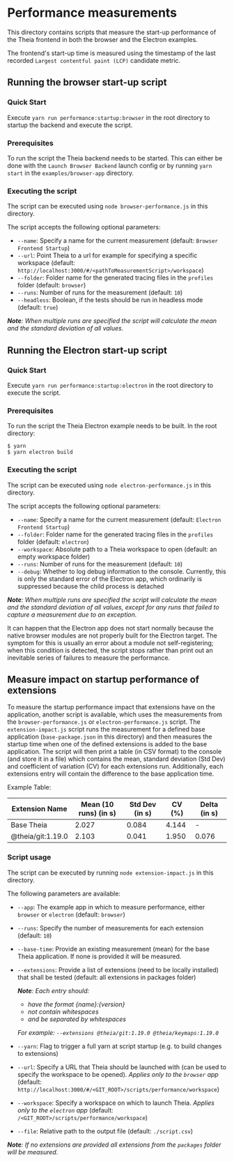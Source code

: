 # Performance measurements

This directory contains scripts that measure the start-up performance of the Theia frontend in both the browser and the Electron examples.

The frontend's start-up time is measured using the timestamp of the last recorded `Largest contentful paint (LCP)` candidate metric.

## Running the browser start-up script

### Quick Start

Execute `yarn run performance:startup:browser` in the root directory to startup the backend and execute the script.

### Prerequisites

To run the script the Theia backend needs to be started.
This can either be done with the `Launch Browser Backend` launch config or by running `yarn start` in the `examples/browser-app` directory.

### Executing the script

The script can be executed using `node browser-performance.js` in this directory.

The script accepts the following optional parameters:

-   `--name`: Specify a name for the current measurement (default: `Browser Frontend Startup`)
-   `--url`: Point Theia to a url for example for specifying a specific workspace (default: `http://localhost:3000/#/<pathToMeasurementScript>/workspace`)
-   `--folder`: Folder name for the generated tracing files in the `profiles` folder (default: `browser`)
-   `--runs`: Number of runs for the measurement (default: `10`)
-   `--headless`: Boolean, if the tests should be run in headless mode (default: `true`)

_**Note**: When multiple runs are specified the script will calculate the mean and the standard deviation of all values._

## Running the Electron start-up script

### Quick Start

Execute `yarn run performance:startup:electron` in the root directory to execute the script.

### Prerequisites

To run the script the Theia Electron example needs to be built. In the root directory:

```console
$ yarn
$ yarn electron build
```

### Executing the script

The script can be executed using `node electron-performance.js` in this directory.

The script accepts the following optional parameters:

-   `--name`: Specify a name for the current measurement (default: `Electron Frontend Startup`)
-   `--folder`: Folder name for the generated tracing files in the `profiles` folder (default: `electron`)
-   `--workspace`: Absolute path to a Theia workspace to open (default: an empty workspace folder)
-   `--runs`: Number of runs for the measurement (default: `10`)
-   `--debug`: Whether to log debug information to the console. Currently, this is only the standard error of the Electron app, which ordinarily is suppressed because the child process is detached

_**Note**: When multiple runs are specified the script will calculate the mean and the standard deviation of all values, except for any runs that failed to capture a measurement due to an exception._

It can happen that the Electron app does not start normally because the native browser modules are not properly built for the Electron target.
The symptom for this is usually an error about a module not self-registering; when this condition is detected, the script stops rather than print out an inevitable series of failures to measure the performance.

## Measure impact on startup performance of extensions

To measure the startup performance impact that extensions have on the application, another script is available, which uses the measurements from the `browser-performance.js` or `electron-performance.js` script.
The `extension-impact.js` script runs the measurement for a defined base application (`base-package.json` in this directory) and then measures the startup time when one of the defined extensions is added to the base application.
The script will then print a table (in CSV format) to the console (and store it in a file) which contains the mean, standard deviation (Std Dev) and coefficient of variation (CV) for each extensions run.
Additionally, each extensions entry will contain the difference to the base application time.

Example Table:

| Extension Name    | Mean (10 runs) (in s) | Std Dev (in s) | CV (%) | Delta (in s) |
| ----------------- | --------------------- | -------------- | ------ | ------------ |
| Base Theia        | 2.027                 | 0.084          | 4.144  | -            |
| @theia/git:1.19.0 | 2.103                 | 0.041          | 1.950  | 0.076        |

### Script usage

The script can be executed by running `node extension-impact.js` in this directory.

The following parameters are available:

-   `--app`: The example app in which to measure performance, either `browser` or `electron` (default: `browser`)
-   `--runs`: Specify the number of measurements for each extension (default: `10`)
-   `--base-time`: Provide an existing measurement (mean) for the base Theia application. If none is provided it will be measured.
-   `--extensions`: Provide a list of extensions (need to be locally installed) that shall be tested (default: all extensions in packages folder)

    _**Note**: Each entry should:_

    -   _have the format {name}:{version}_
    -   _not contain whitespaces_
    -   _and be separated by whitespaces_

    _For example: `--extensions @theia/git:1.19.0 @theia/keymaps:1.19.0`_

-   `--yarn`: Flag to trigger a full yarn at script startup (e.g. to build changes to extensions)
-   `--url`: Specify a URL that Theia should be launched with (can be used to specify the workspace to be opened). _Applies only to the `browser` app_ (default: `http://localhost:3000/#/<GIT_ROOT>/scripts/performance/workspace`)
-   `--workspace`: Specify a workspace on which to launch Theia. _Applies only to the `electron` app_ (default: `/<GIT_ROOT>/scripts/performance/workspace`)
-   `--file`: Relative path to the output file (default: `./script.csv`)

_**Note**: If no extensions are provided all extensions from the `packages` folder will be measured._
